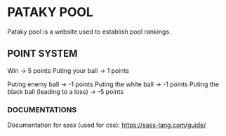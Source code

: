 # PATAKY POOL #

Pataky pool is a website used to establish pool rankings.

## POINT SYSTEM ##

Win -> 5 points
Puting your ball -> 1 points

Puting enemy ball -> -1 points
Puting the white ball -> -1 points
Puting the black ball (leading to a loss) -> -5 points

### DOCUMENTATIONS ###

Documentation for sass (used for css): https://sass-lang.com/guide/
